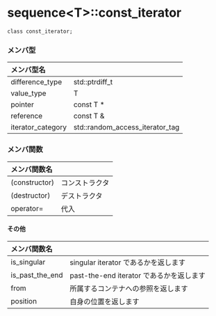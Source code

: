 # sequence\<T\>::const_iterator

```
class const_iterator;
```


### メンバ型

|メンバ型名||
|:---|:---|
|difference_type|std::ptrdiff_t|
|value_type|T|
|pointer|const T *|
|reference|const T &|
|iterator_category|std::random_access_iterator_tag|


### メンバ関数

|メンバ関数名||
|:---|:---|
|(constructor)|コンストラクタ|
|(destructor)|デストラクタ|
|operator=|代入|

#### その他

|メンバ関数名||
|:---|:---|
|is_singular|singular iterator であるかを返します|
|is_past_the_end|past-the-end iterator であるかを返します| 
|from|所属するコンテナへの参照を返します|
|position|自身の位置を返します|
